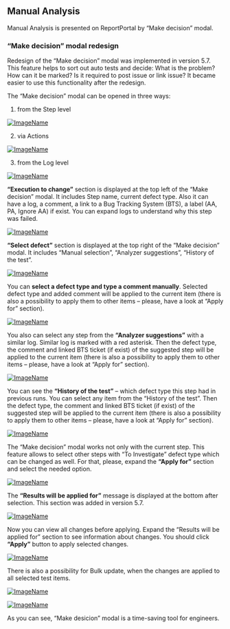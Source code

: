 ## Manual Analysis

Manual Analysis is presented on ReportPortal by “Make decision” modal. 

### “Make decision” modal redesign 
 
Redesign of the “Make decision” modal was implemented in version 5.7. This feature helps to sort out auto tests and decide: What is the problem? How can it be marked? Is it required to post issue or link issue? It became easier to use this functionality after the redesign.  
 
The “Make decision” modal can be opened in three ways: 
 
1) from the Step level 

[ ![ImageName](Images/userGuide/analyzeLaunches/ManualAnalysis/make_decision1.png) ](Images/userGuide/analyzeLaunches/ManualAnalysis/make_decision1.png)

2) via Actions

[ ![ImageName](Images/userGuide/analyzeLaunches/ManualAnalysis/make_decision2.png) ](Images/userGuide/analyzeLaunches/ManualAnalysis/make_decision2.png)

3) from the Log level 

[ ![ImageName](Images/userGuide/analyzeLaunches/ManualAnalysis/make_decision3.png) ](Images/userGuide/analyzeLaunches/ManualAnalysis/make_decision3.png)

**“Execution to change”** section is displayed at the top left of the “Make decision” modal. It includes Step name, current defect type. Also it can have a log, a comment, a link to a Bug Tracking System (BTS), a label (AA, PA, Ignore AA) if exist. You can expand logs to understand why this step was failed.

[ ![ImageName](Images/userGuide/analyzeLaunches/ManualAnalysis/make_decision4.png) ](Images/userGuide/analyzeLaunches/ManualAnalysis/make_decision4.png)

**“Select defect”** section is displayed at the top right of the “Make decision” modal. It includes “Manual selection”, “Analyzer suggestions”, “History of the test”.

[ ![ImageName](Images/userGuide/analyzeLaunches/ManualAnalysis/make_decision5.png) ](Images/userGuide/analyzeLaunches/ManualAnalysis/make_decision5.png)

You can **select a defect type and type a comment manually**. Selected defect type and added comment will be applied to the current item (there is also a possibility to apply them to other items – please, have a look at “Apply for” section).

[ ![ImageName](Images/userGuide/analyzeLaunches/ManualAnalysis/make_decision6.png) ](Images/userGuide/analyzeLaunches/ManualAnalysis/make_decision6.png)

You also can select any step from the **“Analyzer suggestions”** with a similar log. Similar log is marked with a red asterisk. Then the defect type, the comment and linked BTS ticket (if exist) of the suggested step will be applied to the current item (there is also a possibility to apply them to other items – please, have a look at “Apply for” section).

[ ![ImageName](Images/userGuide/analyzeLaunches/ManualAnalysis/make_decision7.png) ](Images/userGuide/analyzeLaunches/ManualAnalysis/make_decision7.png)

You can see the **“History of the test”** – which defect type this step had in previous runs. You can select any item from the “History of the test”. Then the defect type, the comment and linked BTS ticket (if exist) of the suggested step will be applied to the current item (there is also a possibility to apply them to other items – please, have a look at “Apply for” section).

[ ![ImageName](Images/userGuide/analyzeLaunches/ManualAnalysis/make_decision8.png) ](Images/userGuide/analyzeLaunches/ManualAnalysis/make_decision8.png)

The “Make decision” modal works not only with the current step. This feature allows to select other steps with “To Investigate” defect type which can be changed as well. For that, please, expand the **“Apply for”** section and select the needed option.

[ ![ImageName](Images/userGuide/analyzeLaunches/ManualAnalysis/make_decision9.png) ](Images/userGuide/analyzeLaunches/ManualAnalysis/make_decision9.png)

The **“Results will be applied for”** message is displayed at the bottom after selection. This section was added in version 5.7.

[ ![ImageName](Images/userGuide/analyzeLaunches/ManualAnalysis/make_decision10.png) ](Images/userGuide/analyzeLaunches/ManualAnalysis/make_decision10.png)

Now you can view all changes before applying. Expand the “Results will be applied for” section to see information about changes. You should click **“Apply”** button to apply selected changes. 

[ ![ImageName](Images/userGuide/analyzeLaunches/ManualAnalysis/make_decision11.png) ](Images/userGuide/analyzeLaunches/ManualAnalysis/make_decision11.png)

There is also a possibility for Bulk update, when the changes are applied to all selected test items.

[ ![ImageName](Images/userGuide/analyzeLaunches/ManualAnalysis/make_decision12.png) ](Images/userGuide/analyzeLaunches/ManualAnalysis/make_decision12.png)

[ ![ImageName](Images/userGuide/analyzeLaunches/ManualAnalysis/make_decision13.png) ](Images/userGuide/analyzeLaunches/ManualAnalysis/make_decision13.png)

As you can see, “Make desicion” modal is a time-saving tool for engineers. 




















